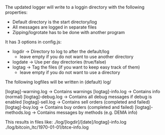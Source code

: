 
The updated logger will write to a loggin directory with the following properties:
* Default directory is the start directory/log
* All messages are logged in separate files
* Zipping/logrotate has to be done with another program

It has 3 options in config.js:

* logdir -> Directory to log to after the default/log
    * leave empty if you do not want to use another directory
* logdate -> Use per day directories (true/false)
* logtag -> Tag the files (if you want to keep easy track of them)
    * leave empty if you do not want to use a directory

The following logfiles will be written in (default) log/

[logtag]-warning.log     -> Contains warnings
[logtag]-info.log        -> Contains info (normal)
[logtag]-debug.log       -> Contains all debug messages if debug is enabled
[logtag]-sell.log        -> Contains sell orders (completed and failed)
[logtag]-buy.log         -> Contains buy orders (completed and failed)
[logtag]-methods.log     -> Contains messages by methods (e.g. DEMA info)

This results in files like:
./log/[logdir]/[date]/logtag]-info.log
./log/bitcoin_ltc/1970-01-01/btce-info.log


